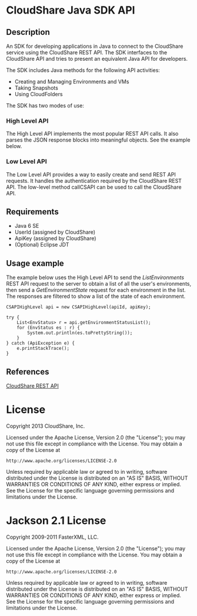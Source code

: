CloudShare Java SDK API
=======================

## Description

An SDK for developing applications in Java to connect to the CloudShare service using the CloudShare REST API. The SDK
interfaces to the CloudShare API and tries to present an equivalent Java API for developers. 

The SDK includes Java methods for the following API activities:

* Creating and Managing Environments and VMs
* Taking Snapshots
* Using CloudFolders
 
The SDK has two modes of use: 
### High Level API

The High Level API implements the most popular REST API calls. It also parses the JSON response blocks into meaningful
objects. See the example below.


### Low Level API 

The Low Level API provides a way to easily create and send REST API requests. It handles the authentication required
by the CloudShare REST API. The low-level method callCSAPI can be used to call the CloudShare API. 


## Requirements

* Java 6 SE
* UserId (assigned by CloudShare)
* ApiKey (assigned by CloudShare)
* (Optional) Eclipse JDT


## Usage example

The example below uses the High Level API to send the *ListEnvironments* REST API request to the server to obtain
a list of all the user's environments, then send a *GetEnvironmentState* request for each environment in the list. 
The responses are filtered to show a list of the state of each environment.

    CSAPIHighLevel api = new CSAPIHighLevel(apiId, apiKey);
		
	try {
		List<EnvStatus> r = api.getEnvironmentStatusList();
		for (EnvStatus es : r) {
			System.out.println(es.toPrettyString());
		}
	} catch (ApiException e) {
		e.printStackTrace();
	}


## References

[CloudShare REST API](http://docs.cloudshare.com)

License 
=======

Copyright 2013 CloudShare, Inc.

Licensed under the Apache License, Version 2.0 (the "License");
you may not use this file except in compliance with the License.
You may obtain a copy of the License at

    http://www.apache.org/licenses/LICENSE-2.0

Unless required by applicable law or agreed to in writing, software
distributed under the License is distributed on an "AS IS" BASIS,
WITHOUT WARRANTIES OR CONDITIONS OF ANY KIND, either express or implied.
See the License for the specific language governing permissions and
limitations under the License.

Jackson 2.1 License
===================

Copyright 2009-2011  FasterXML, LLC.

Licensed under the Apache License, Version 2.0 (the "License");
you may not use this file except in compliance with the License.
You may obtain a copy of the License at

    http://www.apache.org/licenses/LICENSE-2.0

Unless required by applicable law or agreed to in writing, software
distributed under the License is distributed on an "AS IS" BASIS,
WITHOUT WARRANTIES OR CONDITIONS OF ANY KIND, either express or implied.
See the License for the specific language governing permissions and
limitations under the License.